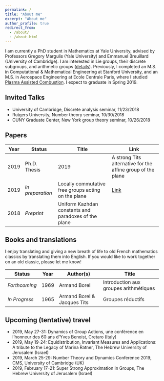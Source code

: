 ```yaml
---
permalink: /
title: "About me"
excerpt: "About me"
author_profile: true
redirect_from: 
  - /about/
  - /about.html
---
```


I am currently a PhD student in Mathematics at Yale University, advised by Professors Gregory Margulis (Yale University) and Emmanuel Breuillard (University of Cambridge).
I am interested in Lie groups, their discrete subgroups, and arithmetic groups ([details](https://lamlaurentpham.github.io/publications/)).
Previously, I completed an M.S. in Computational & Mathematical Engineering at Stanford University, and an M.S. in Aerospace Engineering at Ecole Centrale Paris, where I studied [Plasma Assisted Combustion](https://ieeexplore.ieee.org/document/6012535).
I expect to graduate in Spring 2019.

## Invited Talks

- University of Cambridge, Discrete analysis seminar, 11/23/2018
- Rutgers University, Number theory seminar, 10/30/2018
- CUNY Graduate Center, New York group theory seminar, 10/26/2018

## Papers

| Year | Status | Title | Link |
|---|---|---|---|
|2019|Ph.D. Thesis|2019|A strong Tits alternative for the affine group of the plane| |
|2019|_In preparation_|Locally commutative free groups acting on the plane|[Link](https://www.dropbox.com/s/1wopzdriys3plgg/2018-December-uniform-affine.pdf?dl=0)|
|2018|_Preprint_|Uniform Kazhdan constants and paradoxes of the plane| |

## Books and translations

I enjoy translating and giving a new breath of life to old French mathematics classics by translating them into English. If you would like to work together on an old classic, please let me know!

| Status | Year | Author(s) | Title |
|---|---|---|---|
|_Forthcoming_|1969|Armand Borel|Introduction aux groupes arithmétiques|
|_In Progress_|1965|Armand Borel & Jacques Tits|Groupes réductifs|

## Upcoming (tentative) travel

- 2019, May 27-31: Dynamics of Group Actions, une conférence en l’honneur des 60 ans d'Yves Benoist, Cretaro (Italy)
- 2019, May 19-24: Equidistribution, Invariant Measures and Applications: A tribute to the Legacy of Marina Ratner, The Hebrew University of Jerusalem (Israel)
- 2019, March 25-29: Number Theory and Dynamics Conference 2019, CMS, University of Cambridge (UK)
- 2019, February 17-21: Super Strong Approximation in Groups, The Hebrew University of Jerusalem (Israel)
